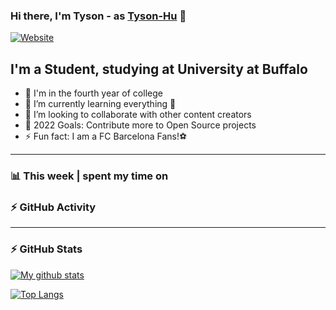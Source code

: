 ### Hi there, I'm Tyson - as [Tyson-Hu][website] 👋

[![Website](https://img.shields.io/website?label=Tianzhe.me&style=for-the-badge&url=https%3A%2F%2Ftianzhe.me)](https://tianzhe.me)


## I'm a Student, studying at University at Buffalo

- 🔭 I'm in the fourth year of college
- 🌱 I’m currently learning everything 🤣
- 👯 I’m looking to collaborate with other content creators
- 🥅 2022 Goals: Contribute more to Open Source projects
- ⚡ Fun fact: I am a FC Barcelona Fans!⚽️

---

### 📊 This week | spent my time on
<!--START_SECTION:waka-->
<!--END_SECTION:waka-->

### ⚡️ GitHub Activity
<!--START_SECTION:activity-->
<!--END_SECTION:activity-->

---

### ⚡️ GitHub Stats

[![My github stats](https://github-readme-stats.vercel.app/api?username=Tyson-Hu&count_private=true&show_icons=true&bg_color=30,FA897B,FFDD94&title_color=FF6347&text_color=FFFFF0&icon_color=FFD700)](https://github.com/Tyson-Hu)

[![Top Langs](https://github-readme-stats.vercel.app/api/top-langs/?username=Tyson-Hu&layout=compact)]([https://github.com/anuraghazra/github-readme-stats](https://github.com/Tyson-Hu))



[website]: https://github.com/Tyson-Hu

